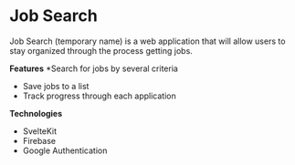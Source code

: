 Job Search
===


Job Search (temporary name) is a web application that will allow users to stay organized through the process getting jobs.

**Features**
*Search for jobs by several criteria
* Save jobs to a list
* Track progress through each application

**Technologies**
* SvelteKit
* Firebase
* Google Authentication